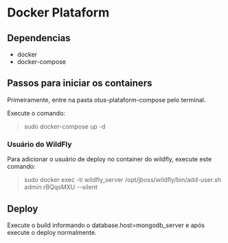 # Docker Plataform
## Dependencias
 - docker
 - docker-compose

 ## Passos para iniciar os containers
 Primeiramente, entre na pasta otus-plataform-compose pelo terminal.

 Execute o comando:
 > sudo docker-compose up -d

 ### Usuário do WildFly
 Para adicionar o usuário de deploy no container do wildfly, execute este comando:
 > sudo docker exec -ti wildfly_server /opt/jboss/wildfly/bin/add-user.sh admin rBQqsMXU --silent

## Deploy
Execute o build informando o database.host=mongodb_server e após execute o deploy normalmente.

